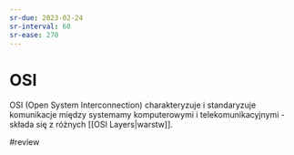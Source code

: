 ```yaml
---
sr-due: 2023-02-24
sr-interval: 60
sr-ease: 270
---
```


# OSI
OSI (Open System Interconnection) charakteryzuje i standaryzuje komunikacje między systemamy komputerowymi i telekomunikacyjnymi - składa się z różnych [[OSI Layers|warstw]].

#review